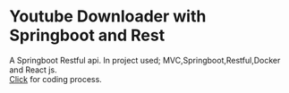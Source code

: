 # Youtube Downloader with Springboot and Rest
A Springboot Restful api. In project used; MVC,Springboot,Restful,Docker and React js.
<br>
<a href="https://www.youtube.com/watch?v=vA2jBRIoVzQ&t=1572s&ab_channel=%C3%9CmitSar%C4%B1%C3%B6z">Click</a> for coding process. 
